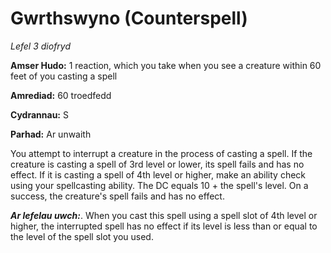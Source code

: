 # Gwrthswyno (Counterspell)

*Lefel 3 diofryd*

**Amser Hudo:** 1 reaction, which you take when you see a creature within 60 feet of you casting a spell

**Amrediad:** 60 troedfedd

**Cydrannau:** S

**Parhad:** Ar unwaith

You attempt to interrupt a creature in the process of casting a spell. If the creature is casting a spell of 3rd level or lower, its spell fails and has no effect. If it is casting a spell of 4th level or higher, make an ability check using your spellcasting ability. The DC equals 10 + the spell's level. On a success, the creature's spell fails and has no effect.

***Ar lefelau uwch:***. When you cast this spell using a spell slot of 4th level or higher, the interrupted spell has no effect if its level is less than or equal to the level of the spell slot you used.
